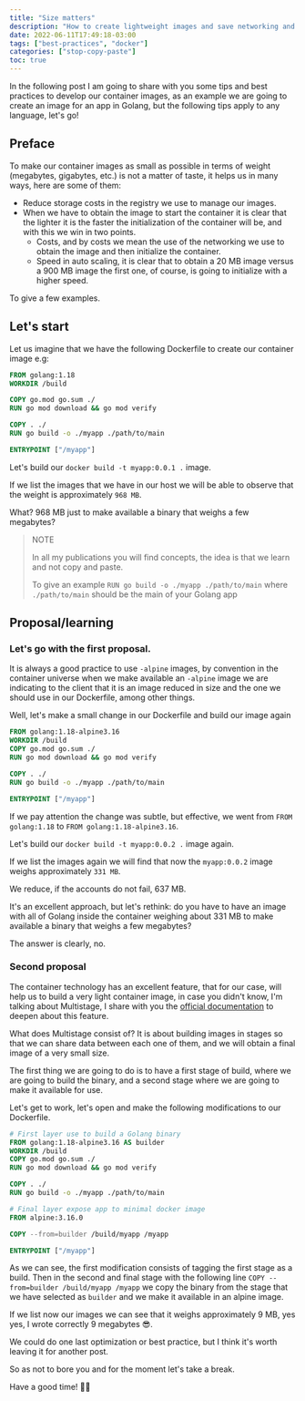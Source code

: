 ```yaml
---
title: "Size matters"
description: "How to create lightweight images and save networking and storage transfer."
date: 2022-06-11T17:49:18-03:00
tags: ["best-practices", "docker"]
categories: ["stop-copy-paste"]
toc: true
---
```

In the following post I am going to share with you some tips and best practices to develop our container images, 
as an example we are going to create an image for an app in Golang, but the following tips apply to any language, let's go!

## Preface

To make our container images as small as possible in terms of weight (megabytes, gigabytes, etc.) 
is not a matter of taste, it helps us in many ways, here are some of them:
- Reduce storage costs in the registry we use to manage our images.
- When we have to obtain the image to start the container it is clear that the lighter it is the faster the 
initialization of the container will be, and with this we win in two points.
  - Costs, and by costs we mean the use of the networking we use to obtain the image and then initialize the container.
  - Speed in auto scaling, it is clear that to obtain a 20 MB image versus a 900 MB image the first one, of course, 
  is going to initialize with a higher speed.

To give a few examples.

## Let's start

Let us imagine that we have the following Dockerfile to create our container image e.g:

```dockerfile {linenos=table,filename="Dockerfile"}
FROM golang:1.18
WORKDIR /build

COPY go.mod go.sum ./
RUN go mod download && go mod verify

COPY . ./
RUN go build -o ./myapp ./path/to/main

ENTRYPOINT ["/myapp"]
```

Let's build our `docker build -t myapp:0.0.1 .` image.

If we list the images that we have in our host we will be able to observe that the weight is approximately `968 MB`.

What? 968 MB just to make available a binary that weighs a few megabytes?

>NOTE
> 
> In all my publications you will find concepts, the idea is that we learn and not copy and paste.
> 
> To give an example `RUN go build -o ./myapp ./path/to/main` where `./path/to/main` should be the main of 
> your Golang app

## Proposal/learning

### Let's go with the first proposal.

It is always a good practice to use `-alpine` images, by convention in the container universe when we make available 
an `-alpine` image we are indicating to the client that it is an image reduced in size and the one we should use in 
our Dockerfile, among other things.

Well, let's make a small change in our Dockerfile and build our image again

```dockerfile {linenos=table,hl_lines=[1],filename="Dockerfile"}
FROM golang:1.18-alpine3.16
WORKDIR /build
COPY go.mod go.sum ./
RUN go mod download && go mod verify

COPY . ./
RUN go build -o ./myapp ./path/to/main

ENTRYPOINT ["/myapp"]
```

If we pay attention the change was subtle, but effective, we went from `FROM golang:1.18` to 
`FROM golang:1.18-alpine3.16`.

Let's build our `docker build -t myapp:0.0.2 .` image again. 

If we list the images again we will find that now the `myapp:0.0.2` image weighs approximately `331 MB`.

We reduce, if the accounts do not fail, 637 MB.

It's an excellent approach, but let's rethink: do you have to have an image with all of Golang inside 
the container weighing about 331 MB to make available a binary that weighs a few megabytes?

The answer is clearly, no.

### Second proposal

The container technology has an excellent feature, that for our case, will help us to build a very light 
container image, in case you didn't know, I'm talking about Multistage, I share with you the 
[official documentation](https://docs.docker.com/develop/develop-images/multistage-build/) 
to deepen about this feature.

What does Multistage consist of? It is about building images in stages so that we can share data between each 
one of them, and we will obtain a final image of a very small size.

The first thing we are going to do is to have a first stage of build, where we are going to build the binary, 
and a second stage where we are going to make it available for use.

Let's get to work, let's open and make the following modifications to our Dockerfile.

```dockerfile {linenos=table,hl_lines=[2,11,13],filename="Dockerfile"}
# First layer use to build a Golang binary
FROM golang:1.18-alpine3.16 AS builder
WORKDIR /build
COPY go.mod go.sum ./
RUN go mod download && go mod verify

COPY . ./
RUN go build -o ./myapp ./path/to/main

# Final layer expose app to minimal docker image
FROM alpine:3.16.0

COPY --from=builder /build/myapp /myapp

ENTRYPOINT ["/myapp"]
```

As we can see, the first modification consists of tagging the first stage as a build.
Then in the second and final stage with the following line `COPY --from=builder /build/myapp /myapp` we copy 
the binary from the stage that we have selected as `builder` and we make it available in an alpine image.

If we list now our images we can see that it weighs approximately 9 MB, yes yes, 
I wrote correctly 9 megabytes 😎.

We could do one last optimization or best practice, but I think it's worth leaving it for another post.

So as not to bore you and for the moment let's take a break.

Have a good time! 👋🏽
